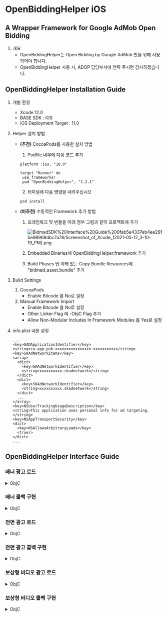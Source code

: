 # OpenBiddingHelper iOS
## A Wrapper Framework for Google AdMob Open Bidding

1. 개요
    - OpenBiddingHelper는 Open Bidding by Google AdMob 만을 위해 사용되어야 합니다.
    - OpenBiddingHelper 사용 시, ADOP 담당부서에 연락 주시면 감사하겠습니다.  

## OpenBiddingHelper Installation Guide

1. 개발 환경
    - Xcode 12.0
    - BASE SDK : iOS
    - iOS Deployment Target : 11.0
2. Helper 설치 방법
    - **(추천)** CocoaPods를 사용한 설치 방법

        1. Podfile 내부에 다음 코드 추가

        ```
        platform :ios, "10.0"

        target "Runner" do
         use_frameworks!
         pod "OpenBiddingHelper", "1.2.1"
        ```

        2. 터미널에 다음 명령을 내려주십시오

        ```
        pod install
        ```

    - **(비추천)** 수동적인 Framework 추가 방법
        1. 프레임워크 및 번들을 아래 첨부 그림과 같이 프로젝트에 추가

            ![BidmadSDK%20Interface%20Guide%200fab5e4337eb4ee291be98969dbc7a78/Screenshot_of_Xcode_(2021-05-12_3-10-19_PM).png](https://drive.google.com/uc?export=view&id=1t63jauRPErG2Nf5MUM_mcf1KFpp4ecC_)

        2. Embedded Binaries에 OpenBiddingHelper.framework 추가   
        3. Build Phases 탭 아래 있는 Copy Bundle Resources에 "bidmad_asset.bundle" 추가
3. Build Settings 
    1. CocoaPods
        - Enable Bitcode 를 No로 설정
    2. Manual Framework Import
        - Enable Bitcode 를 No로 설정
        - Other Linker Flag 에 -ObjC Flag 추가
        - Allow Non-Modular Includes In Framework Modules 를 Yes로 설정
4. info.plist 내용 설정

    ```
    ...
    <key>GADApplicationIdentifier</key> 
    <string>ca-app-pub-xxxxxxxxxxxxxxxx~xxxxxxxxxx</string>
    <key>SKAdNetworkItems</key>
    <array>
      <dict>
        <key>SKAdNetworkIdentifier</key>
        <string>xxxxxxxxxx.skadnetwork</string>
      </dict>
      <dict>
        <key>SKAdNetworkIdentifier</key>
        <string>xxxxxxxxxx.skadnetwork</string>
      </dict>
      ...
    </array>
    <key>NSUserTrackingUsageDescription</key>
    <string>This application uses personal info for ad targeting.</string>
    <key>NSAppTransportSecurity</key> 
    <dict>
      <key>NSAllowsArbitraryLoads</key> 
      <true/> 
    </dict>
    ...
    ```

## OpenBiddingHelper Interface Guide

### 배너 광고 로드

<details markdown="1">
<summary>ObjC</summary>
<br>

```
@interface BannerViewController : UIViewController<BIDMADOpenBiddingBannerDelegate>
...
@end
@implementation BannerViewController

- (void)viewDidLoad {
    ...
    // "bannerSize"는 "banner_320_50" 고정값만 전달해주십시오
    banner = [[OpenBiddingBanner alloc] initWithParentViewController:self rootView:self.BannerContainer bannerSize:banner_320_50];
    [banner setZoneID:@"xxxxxxxx-xxxx-xxxx-xxxx-xxxxxxxxxxxx"];
    [banner setDelegate:self];
    [banner setRefreshInterval:60];
    ...
    [banner requestBannerView]; // Request to load and view the banner
}
...
- (void)removeAds {
    [banner removeAds] // Remove Banner from UIView
}
```
</details>

### 배너 콜백 구현

<details markdown="1">
<summary>ObjC</summary>
<br>

```
- (void)BIDMADOpenBiddingAllFail:(OpenBiddingBanner *)core {
    NSLog(@"BIDMADOpenBiddingAllFail");
}

- (void)BIDMADOpenBiddingBannerClosed:(OpenBiddingBanner *)core {
    NSLog(@"BIDMADOpenBiddingBannerClosed");
}

-(void)BIDMADOpenBiddingBannerLoad:(OpenBiddingBanner *)core {
    NSLog(@"BIDMADOpenBiddingBannerLoad");
}
```
</details>

### 전면 광고 로드

<details markdown="1">
<summary>ObjC</summary>
<br>

```
@interface InterstitialViewController : UIViewController<BIDMADOpenBiddingInterstitialDelegate>
...
@end
...
@implementation InterstitialViewController
- (void)viewDidLoad {
    ...
    interstitial = [[OpenBiddingInterstitial alloc] init];
    [interstitial setParentViewController:self];
    [interstitial setZoneID:@"xxxxxxxx-xxxx-xxxx-xxxx-xxxxxxxxxxxx"];
    [interstitial setDelegate:self];
}
...
-(void)loadAd {
    [interstitial loadInterstitialView];
   
}
...
-(void)showAd {
    if([interstitial isLoaded]){
        [interstitial showInterstitialView];
    }
}
```
</details>

### 전면 광고 콜백 구현

<details markdown="1">
<summary>ObjC</summary>
<br>

```
- (void)BIDMADOpenBiddingInterstitialClose:(OpenBiddingInterstitial *)core {
    NSLog(@"BIDMADOpenBiddingInterstitialClose");
}

- (void)BIDMADOpenBiddingInterstitialShow:(OpenBiddingInterstitial *)core {
    NSLog(@"BIDMADOpenBiddingInterstitialShow");
}

-(void)BIDMADOpenBiddingInterstitialLoad:(OpenBiddingInterstitial *)core {
    NSLog(@"BIDMADOpenBiddingInterstitialLoad");
}
- (void)BIDMADOpenBiddingInterstitialAllFail:(OpenBiddingInterstitial *)core {
    NSLog(@"BIDMADOpenBiddingInterstitialAllFail");
}
```
</details>

### 보상형 비디오 광고 로드

<details markdown="1">
<summary>ObjC</summary>
<br>

```
@interface RewardViewController : UIViewController<BIDMADOpenBiddingRewardVideoDelegate>
...
@end
...
@implementation RewardViewController

- (void)viewDidLoad {
    ...
    reward = [[OpenBiddingRewardVideo alloc]init];
    [rewardVideo setZoneID:@"xxxxxxxx-xxxx-xxxx-xxxx-xxxxxxxxxxxx"];
    [rewardVideo setParentViewController:self];
    [rewardVideo setDelegate:self];
}
...
-(void)loadReward {
    [reward loadRewardVideo];
}
   
...
-(void)showReward {
    if([reward isLoaded]){
        [reward showRewardVideo];
    }
}
```
</details>

### 보상형 비디오 콜백 구현

<details markdown="1">
<summary>ObjC</summary>
<br>

```
- (void)BIDMADOpenBiddingRewardVideoLoad:(OpenBiddingRewardVideo *)core {
    NSLog(@"BIDMADOpenBiddingRewardVideoLoad");
}

- (void)BIDMADOpenBiddingRewardVideoAllFail:(OpenBiddingRewardVideo *)core {
    NSLog(@"BIDMADOpenBiddingRewardVideoAllFail");
}

- (void)BIDMADOpenBiddingRewardVideoShow:(OpenBiddingRewardVideo *)core {
    NSLog(@"BIDMADOpenBiddingRewardVideoShow");
}

- (void)BIDMADOpenBiddingRewardVideoClose:(OpenBiddingRewardVideo *)core {
    NSLog(@"BIDMADOpenBiddingRewardVideoClose");
}

- (void)BIDMADOpenBiddingRewardVideoSucceed:(OpenBiddingRewardVideo *)core {
    NSLog(@"BIDMADOpenBiddingRewardVideoSucceed");
}
```
</details>
